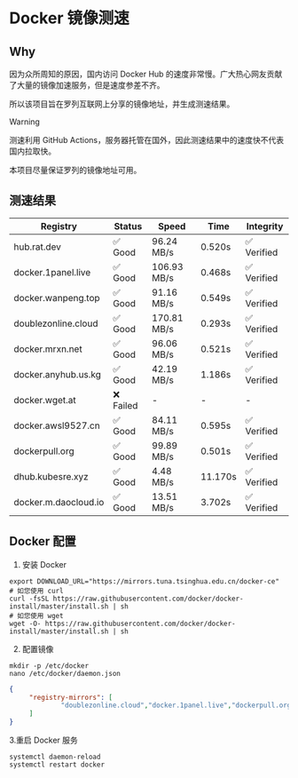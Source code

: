 # Docker 镜像测速

## Why

因为众所周知的原因，国内访问 Docker Hub 的速度非常慢。广大热心网友贡献了大量的镜像加速服务，但是速度参差不齐。


所以该项目旨在罗列互联网上分享的镜像地址，并生成测速结果。

> [!WARNING]
> 测速利用 GitHub Actions，服务器托管在国外，因此测速结果中的速度快不代表国内拉取快。
>

本项目尽量保证罗列的镜像地址可用。

## 测速结果

| Registry | Status | Speed | Time | Integrity |
|----------|--------|-------|------|-----------|
| hub.rat.dev | ✅ Good | 96.24 MB/s | 0.520s | ✅ Verified |
| docker.1panel.live | ✅ Good | 106.93 MB/s | 0.468s | ✅ Verified |
| docker.wanpeng.top | ✅ Good | 91.16 MB/s | 0.549s | ✅ Verified |
| doublezonline.cloud | ✅ Good | 170.81 MB/s | 0.293s | ✅ Verified |
| docker.mrxn.net | ✅ Good | 96.06 MB/s | 0.521s | ✅ Verified |
| docker.anyhub.us.kg | ✅ Good | 42.19 MB/s | 1.186s | ✅ Verified |
| docker.wget.at | ❌ Failed | - | - | - |
| docker.awsl9527.cn | ✅ Good | 84.11 MB/s | 0.595s | ✅ Verified |
| dockerpull.org | ✅ Good | 99.89 MB/s | 0.501s | ✅ Verified |
| dhub.kubesre.xyz | ✅ Good | 4.48 MB/s | 11.170s | ✅ Verified |
| docker.m.daocloud.io | ✅ Good | 13.51 MB/s | 3.702s | ✅ Verified |

## Docker 配置

1. 安装 Docker
```shell
export DOWNLOAD_URL="https://mirrors.tuna.tsinghua.edu.cn/docker-ce"
# 如您使用 curl
curl -fsSL https://raw.githubusercontent.com/docker/docker-install/master/install.sh | sh
# 如您使用 wget
wget -O- https://raw.githubusercontent.com/docker/docker-install/master/install.sh | sh
```

2. 配置镜像

```shell
mkdir -p /etc/docker
nano /etc/docker/daemon.json
```

```json
{
     "registry-mirrors": [
             "doublezonline.cloud","docker.1panel.live","dockerpull.org"
     ]
}
```

 3.重启 Docker 服务
```shell
systemctl daemon-reload
systemctl restart docker
```
